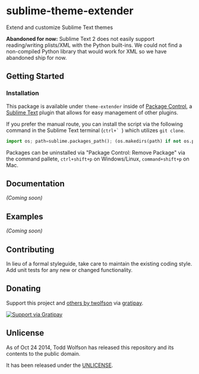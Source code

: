 # sublime-theme-extender

Extend and customize Sublime Text themes

**Abandoned for now:** Sublime Text 2 does not easily support reading/writing plists/XML with the Python built-ins. We could not find a non-compiled Python library that would work for XML so we have abandoned ship for now.

## Getting Started
### Installation
This package is available under `theme-extender` inside of [Package Control][], a [Sublime Text][] plugin that allows for easy management of other plugins.

[Sublime Text]: http://www.sublimetext.com/
[Package Control]: http://wbond.net/sublime_packages/package_control

If you prefer the manual route, you can install the script via the following command in the Sublime Text terminal (``ctrl+` ``) which utilizes `git clone`.

```python
import os; path=sublime.packages_path(); (os.makedirs(path) if not os.path.exists(path) else None); window.run_command('exec', {'cmd': ['git', 'clone', 'https://github.com/twolfson/sublime-theme-extender', 'theme-extender'], 'working_dir': path})
```

Packages can be uninstalled via "Package Control: Remove Package" via the command pallete, `ctrl+shift+p` on Windows/Linux, `command+shift+p` on Mac.

## Documentation
_(Coming soon)_

## Examples
_(Coming soon)_

## Contributing
In lieu of a formal styleguide, take care to maintain the existing coding style. Add unit tests for any new or changed functionality.

## Donating
Support this project and [others by twolfson][gratipay] via [gratipay][].

[![Support via Gratipay][gratipay-badge]][gratipay]

[gratipay-badge]: https://cdn.rawgit.com/gratipay/gratipay-badge/2.x.x/dist/gratipay.png
[gratipay]: https://www.gratipay.com/twolfson/

## Unlicense
As of Oct 24 2014, Todd Wolfson has released this repository and its contents to the public domain.

It has been released under the [UNLICENSE][].

[UNLICENSE]: UNLICENSE
